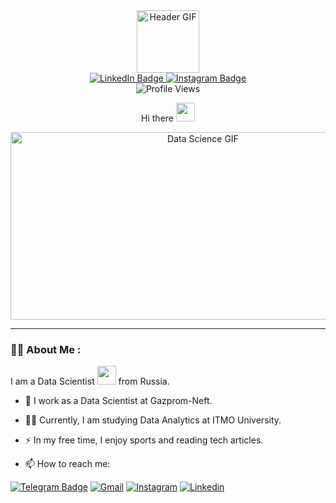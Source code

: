 <div align="center">
  <img src="https://media.giphy.com/media/3osxY5srzVZrwq3cFq/giphy.gif" width="100" alt="Header GIF"/>
</div>

<div align="center">
  <a href="https://www.linkedin.com/in/anton-titorenko-8018b125b/">
    <img src="https://img.shields.io/badge/LinkedIn-blue?style=for-the-badge&logo=linkedin&logoColor=white" alt="LinkedIn Badge"/>
  </a>
  <a href="https://www.instagram.com/_anton.ti_/">
    <img src="https://img.shields.io/badge/Instagram-E4405F?style=for-the-badge&logo=instagram&logoColor=white" alt="Instagram Badge"/>
  </a>
</div>

<div align="center">
  <img src="https://komarev.com/ghpvc/?username=antonTi01&style=flat-square&color=blue" alt="Profile Views"/>
  <p>Hi there <img src="https://media.giphy.com/media/hvRJCLFzcasrR4ia7z/giphy.gif" width="30px"/></p>
</div>

<div align="center">
  <img src="https://media.giphy.com/media/dWesBcTLavkZuG35MI/giphy.gif" width="600" height="300" alt="Data Science GIF"/>
</div>

---

### :man_technologist: About Me :
I am a Data Scientist <img src="https://media.giphy.com/media/WUlplcMpOCEmTGBtBW/giphy.gif" width="30"> from Russia.

- :telescope: I work as a Data Scientist at Gazprom-Neft.

- :man_student: Currently, I am studying Data Analytics at ITMO University.

- :zap: In my free time, I enjoy sports and reading tech articles.

- :mailbox: How to reach me:

[![Telegram Badge](https://img.shields.io/badge/-Telegram-69b5cc?style=for-the-badge&logo=Telegram)](https://t.me/AntonTi1)
[![Gmail](https://img.shields.io/badge/Gmail-D14836?style=for-the-badge&logo=gmail&logoColor=white)](mailto:titorenko_anton@mail.ru)
[![Instagram](https://img.shields.io/badge/Instagram-E4405F?style=for-the-badge&logo=instagram&logoColor=white)](https://www.instagram.com/_anton.ti_)
[![Linkedin](https://img.shields.io/badge/LinkedIn-0077B5?style=for-the-badge&logo=linkedin&logoColor=white)](https://www.linkedin.com/in/anton-titorenko-8018b125b/)

